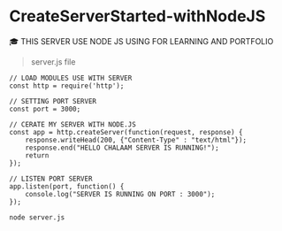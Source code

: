 # CreateServerStarted-withNodeJS
🎓 THIS SERVER USE NODE JS USING FOR LEARNING AND PORTFOLIO

> server.js file
```
// LOAD MODULES USE WITH SERVER
const http = require('http');

// SETTING PORT SERVER
const port = 3000;

// CERATE MY SERVER WITH NODE.JS
const app = http.createServer(function(request, response) {
    response.writeHead(200, {"Content-Type" : "text/html"});
    response.end("HELLO CHALAAM SERVER IS RUNNING!");
    return
});

// LISTEN PORT SERVER
app.listen(port, function() {
    console.log("SERVER IS RUNNING ON PORT : 3000");
});
```

```
node server.js
```

